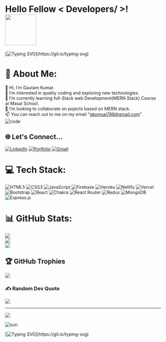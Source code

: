 # Hello Fellow < Developers/ >! <img src="https://user-images.githubusercontent.com/101813593/185606895-6fce581f-2f3c-45b2-9c1f-a4f949cf3ffd.gif" width="100">



[![Typing SVG](https://readme-typing-svg.herokuapp.com?font=Fira+Code&size=41&pause=1000&color=29F72E&center=true&vCenter=true&width=1001&height=101&lines=Welcome+To+My+GitHub+Profile!;I'm+a+Full+Stack+Developer+;Specialized+In+MERN+Stack.)](https://git.io/typing-svg)


# 💫 About Me:
👋 Hi, I’m Gautam Kumar.<br>👀 I’m interested in quality coding and exploring new technologies.<br>🌱 I’m currently learning full-Stack web Development(MERN Stack) Course at Masai School.<br>💞️ I’m looking to collaborate on pojects based on MERN stack.<br> 📫 You can reach out to me on my email "gkomsai788@gmail.com".
<br>
![code](https://user-images.githubusercontent.com/101813593/185568276-4d0373ff-46f3-4b29-a5fa-fa0ccaa65e9f.gif)


## 🌐 Let's Connect...
[![LinkedIn](https://camo.githubusercontent.com/a80d00f23720d0bc9f55481cfcd77ab79e141606829cf16ec43f8cacc7741e46/68747470733a2f2f696d672e736869656c64732e696f2f62616467652f4c696e6b6564496e2d3030373742353f7374796c653d666f722d7468652d6261646765266c6f676f3d6c696e6b6564696e266c6f676f436f6c6f723d7768697465)](https://linkedin.com/in/gautam-kumar-9bba54222/) 
[![Portfolio](https://camo.githubusercontent.com/56e6045a9403c591ff7c6a997edcd1566597519fa8b8e1129b4919bf10b5c2bd/68747470733a2f2f696d672e736869656c64732e696f2f62616467652f506f7274666f6c696f2d3138413330333f7374796c653d666f722d7468652d6261646765266c6f676f3d696f6e6963266c6f676f436f6c6f723d7768697465)](https://gautam-portfolio-1.netlify.app/) 
[![Gmail](https://user-images.githubusercontent.com/101813593/185589447-6fb65c33-987a-4ecc-b467-03333934276b.png)](mailto:gkomsai788@gmail.com)

# 💻 Tech Stack:
![HTML5](https://img.shields.io/badge/html5-%23E34F26.svg?style=for-the-badge&logo=html5&logoColor=white) ![CSS3](https://img.shields.io/badge/css3-%231572B6.svg?style=for-the-badge&logo=css3&logoColor=white) ![JavaScript](https://img.shields.io/badge/javascript-%23323330.svg?style=for-the-badge&logo=javascript&logoColor=%23F7DF1E) ![Firebase](https://img.shields.io/badge/firebase-%23039BE5.svg?style=for-the-badge&logo=firebase) ![Heroku](https://img.shields.io/badge/heroku-%23430098.svg?style=for-the-badge&logo=heroku&logoColor=white) ![Netlify](https://img.shields.io/badge/netlify-%23000000.svg?style=for-the-badge&logo=netlify&logoColor=#00C7B7) ![Vercel](https://img.shields.io/badge/vercel-%23000000.svg?style=for-the-badge&logo=vercel&logoColor=white) ![Bootstrap](https://img.shields.io/badge/bootstrap-%23563D7C.svg?style=for-the-badge&logo=bootstrap&logoColor=white) ![React](https://img.shields.io/badge/react-%2320232a.svg?style=for-the-badge&logo=react&logoColor=%2361DAFB) ![Chakra](https://img.shields.io/badge/chakra-%234ED1C5.svg?style=for-the-badge&logo=chakraui&logoColor=white) ![React Router](https://img.shields.io/badge/React_Router-CA4245?style=for-the-badge&logo=react-router&logoColor=white) ![Redux](https://img.shields.io/badge/redux-%23593d88.svg?style=for-the-badge&logo=redux&logoColor=white) ![MongoDB](https://img.shields.io/badge/MongoDB-%234ea94b.svg?style=for-the-badge&logo=mongodb&logoColor=white) ![Express.js](https://img.shields.io/badge/express.js-%23404d59.svg?style=for-the-badge&logo=express&logoColor=%2361DAFB)
# 📊 GitHub Stats:
![](https://github-readme-stats.vercel.app/api?username=gkomsai&theme=highcontrast&hide_border=true&include_all_commits=false&count_private=true)<br/>
![](https://github-readme-streak-stats.herokuapp.com/?user=gkomsai&theme=highcontrast&hide_border=true)<br/>
![](https://github-readme-stats.vercel.app/api/top-langs/?username=gkomsai&theme=highcontrast&hide_border=true&include_all_commits=false&count_private=true&layout=compact)

## 🏆 GitHub Trophies
![](https://github-profile-trophy.vercel.app/?username=gkomsai&theme=radical&no-frame=false&no-bg=false&margin-w=4)

### ✍️ Random Dev Quote
![](https://quotes-github-readme.vercel.app/api?type=horizontal&theme=radical)

---
[![](https://visitcount.itsvg.in/api?id=gkomsai&icon=5&color=1)](https://visitcount.itsvg.in)

![sun](https://user-images.githubusercontent.com/101813593/185565292-eb111ecc-95fe-4734-9e5d-0f968c08c8e2.gif)

[![Typing SVG](https://readme-typing-svg.herokuapp.com?font=Fira+Code&size=31&pause=1000&color=40F731&center=true&vCenter=true&width=1001&height=101&lines=Thanks++For+Visiting+My+Profile!)](https://git.io/typing-svg)


<!---
gkomsai/gkomsai is a ✨ special ✨ repository because its `README.md` (this file) appears on your GitHub profile.
You can click the Preview link to take a look at your changes.
--->
